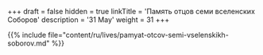 +++
draft = false
hidden = true
linkTitle = 'Память отцов семи вселенских Соборов'
description = '31 May'
weight = 31
+++

{{% include file="content/ru/lives/pamyat-otcov-semi-vselenskikh-soborov.md" %}}
